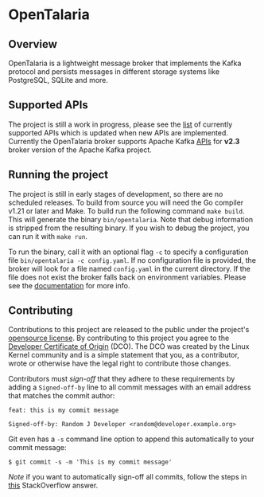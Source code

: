 # OpenTalaria

## Overview
OpenTalaria is a lightweight message broker that implements the Kafka protocol and persists messages in different storage systems like PostgreSQL, SQLite and more.

## Supported APIs
The project is still a work in progress, please see the [list](docs/apis.md) of currently supported APIs which is updated when new APIs are implemented. Currently the OpenTalaria broker supports Apache Kafka [APIs](https://cwiki.apache.org/confluence/display/KAFKA/Kafka+APIs) for **v2.3** broker version of the Apache Kafka project.

## Running the project
The project is still in early stages of development, so there are no scheduled releases. To build from source you will need the Go compiler v1.21 or later and Make. To build run the following command `make build`. This will generate the binary `bin/opentalaria`. Note that debug information is stripped from the resulting binary. If you wish to debug the project, you can run it with `make run`. 

To run the binary, call it with an optional flag `-c` to specify a configuration file `bin/opentalaria -c config.yaml`. If no configuration file is provided, the broker will look for a file named `config.yaml` in the current directory. If the file does not exist the broker falls back on environment variables. Please see the [documentation](docs/configuration.md) for more info.

## Contributing

Contributions to this project are released to the public under the project's [opensource license](LICENSE).
By contributing to this project you agree to the [Developer Certificate of Origin](https://developercertificate.org/) (DCO).
The DCO was created by the Linux Kernel community and is a simple statement that you, as a contributor, wrote or otherwise have the legal right to contribute those changes.

Contributors must _sign-off_ that they adhere to these requirements by adding a `Signed-off-by` line to all commit messages with an email address that matches the commit author:

```
feat: this is my commit message

Signed-off-by: Random J Developer <random@developer.example.org>
```

Git even has a `-s` command line option to append this automatically to your
commit message:

```
$ git commit -s -m 'This is my commit message'
```

*Note* if you want to automatically sign-off all commits, follow the steps in [this](https://stackoverflow.com/a/46536244) StackOverflow answer.
